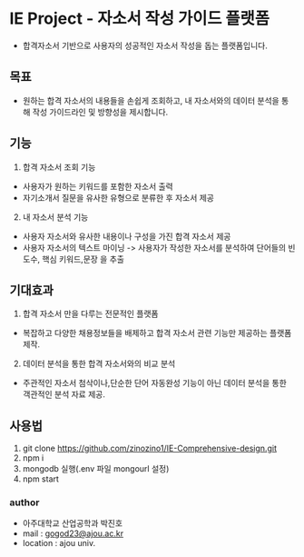 # IE Project - 자소서 작성 가이드 플랫폼

-   합격자소서 기반으로 사용자의 성공적인 자소서 작성을 돕는 플랫폼입니다.

## 목표

-   원하는 합격 자소서의 내용들을 손쉽게 조회하고, 내 자소서와의 데이터 분석을 통해 작성 가이드라인 및 방향성을 제시합니다.

## 기능

1. 합격 자소서 조회 기능

-   사용자가 원하는 키워드를 포함한 자소서 출력
-   자기소개서 질문을 유사한 유형으로 분류한 후 자소서 제공

2. 내 자소서 분석 기능

-   사용자 자소서와 유사한 내용이나 구성을 가진 합격 자소서 제공
-   사용자 자소서의 텍스트 마이닝 -> 사용자가 작성한 자소서를 분석하여 단어들의 빈도수, 핵심 키워드,문장 을 추출

## 기대효과

1. 합격 자소서 만을 다루는 전문적인 플랫폼

-   복잡하고 다양한 채용정보들을 배제하고 합격 자소서 관련 기능만 제공하는 플랫폼 제작.

2. 데이터 분석을 통한 합격 자소서와의 비교 분석

-   주관적인 자소서 첨삭이나,단순한 단어 자동완성 기능이 아닌 데이터 분석을 통한 객관적인 분석 자료 제공.

## 사용법

1. git clone https://github.com/zinozino1/IE-Comprehensive-design.git
2. npm i
3. mongodb 실행(.env 파일 mongourl 설정)
4. npm start

### author

-   아주대학교 산업공학과 박진호
-   mail : gogod23@ajou.ac.kr
-   location : ajou univ.
